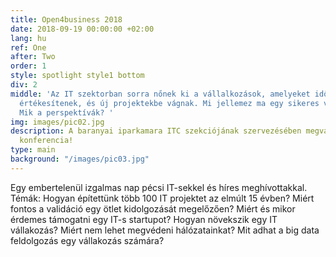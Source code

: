 ```yaml
---
title: Open4business 2018
date: 2018-09-19 00:00:00 +02:00
lang: hu
ref: One
after: Two
order: 1
style: spotlight style1 bottom
div: 2
middle: 'Az IT szektorban sorra nőnek ki a vállalkozások, amelyeket idővel felépítőik
  értékesítenek, és új projektekbe vágnak. Mi jellemez ma egy sikeres vállalkozást?
  Mik a perspektívák? '
img: images/pic02.jpg
description: A baranyai iparkamara ITC szekciójának szervezésében megvalósult szakmai
  konferencia!
type: main
background: "/images/pic03.jpg"
---
```


Egy embertelenül izgalmas nap pécsi IT-sekkel és híres meghívottakkal. 
Témák: 
Hogyan építettünk több 100 IT projektet az elmúlt 15 évben? 
Miért fontos a validáció egy ötlet kidolgozását megelőzően? 
Miért és mikor érdemes támogatni egy IT-s startupot? 
Hogyan növekszik egy IT vállakozás? 
Miért nem lehet megvédeni hálózatainkat? 
Mit adhat a big data feldolgozás egy vállakozás számára? 
